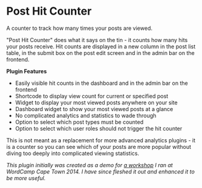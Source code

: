 # Post Hit Counter

A counter to track how many times your posts are viewed.

"Post Hit Counter" does what it says on the tin - it counts how many hits your posts receive. Hit counts are displayed in a new column in the post list table, in the submit box on the post edit screen and in the admin bar on the frontend.

**Plugin Features**

- Easily visible hit counts in the dashboard and in the admin bar on the frontend
- Shortcode to display view count for current or specified post
- Widget to display your most viewed posts anywhere on your site
- Dashboard widget to show your most viewed posts at a glance
- No complicated analytics and statistics to wade through
- Option to select which post types must be counted
- Option to select which user roles should not trigger the hit counter

This is not meant as a replacement for more advanced analytics plugins - it is a counter so you can see which of your posts are more popular without diving too deeply into complicated viewing statistics.

*This plugin initially was created as a demo for [a workshop](http://2014.capetown.wordcamp.org/session/building-your-first-wordpress-plugin/) I ran at WordCamp Cape Town 2014. I have since fleshed it out and enhanced it to be more useful.*